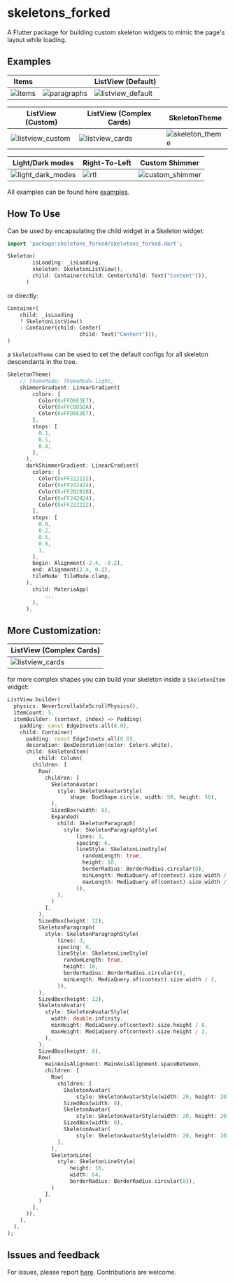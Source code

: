 # skeletons_forked

A Flutter package for building custom skeleton widgets to mimic the page's layout while loading.

## Examples


| Items |  | ListView (Default) |
| ------------- | ------------- | ------------- |
| ![items](gifs/items.gif)  | ![paragraphs](gifs/paragraph.gif)  | ![listview_default](gifs/listview_default.gif)  |

| ListView (Custom) | ListView (Complex Cards) | SkeletonTheme  |
| ------------- |  ------------- | ------------- |
| ![listview_custom](gifs/listview_custom.gif)  | ![listview_cards](gifs/cards_example.gif) | ![skeleton_theme](gifs/skeleton_theme.gif)  |

| Light/Dark modes | Right-To-Left  | Custom Shimmer |
| ------------- | ------------- | ------------- |
| ![light_dark_modes](gifs/light_dark_modes.gif)  | ![rtl](gifs/rtl.gif)  | ![custom_shimmer](gifs/custom_shimmer.gif)  |


All examples can be found here [examples](https://github.com/Guihgo/skeletons_forked/tree/master/example/lib/examples).


## How To Use

Can be used by encapsulating the child widget in a Skeleton widget:

```dart
import 'package:skeletons_forked/skeletons_forked.dart';

Skeleton(
        isLoading: _isLoading,
        skeleton: SkeletonListView(),
        child: Container(child: Center(child: Text("Content"))),
      )
 ```

 or directly:

 ```dart
 Container(
     child: _isLoading 
     ? SkeletonListView() 
     : Container(child: Center(
                        child: Text("Content"))),
 )

 ```

a `SkeletonTheme` can be used to set the default configs for all skeleton descendants in the tree.

```dart
SkeletonTheme(
    // themeMode: ThemeMode.light,
    shimmerGradient: LinearGradient(
        colors: [
          Color(0xFFD8E3E7),
          Color(0xFFC8D5DA),
          Color(0xFFD8E3E7),
        ],
        stops: [
          0.1,
          0.5,
          0.9,
        ],
      ),
      darkShimmerGradient: LinearGradient(
        colors: [
          Color(0xFF222222),
          Color(0xFF242424),
          Color(0xFF2B2B2B),
          Color(0xFF242424),
          Color(0xFF222222),
        ],
        stops: [
          0.0,
          0.2,
          0.5,
          0.8,
          1,
        ],
        begin: Alignment(-2.4, -0.2),
        end: Alignment(2.4, 0.2),
        tileMode: TileMode.clamp,
      ),
        child: MateriaApp(
            ...
        ),
      ),
```


## More Customization:

| ListView (Complex Cards) |
| ------------- |
| ![listview_cards](gifs/cards_example.gif) |

for more complex shapes you can build your skeleton inside a `SkeletonItem` widget:

```dart
ListView.builder(
  physics: NeverScrollableScrollPhysics(),
  itemCount: 5,
  itemBuilder: (context, index) => Padding(
    padding: const EdgeInsets.all(8.0),
    child: Container(
      padding: const EdgeInsets.all(8.0),
      decoration: BoxDecoration(color: Colors.white),
      child: SkeletonItem(
          child: Column(
        children: [
          Row(
            children: [
              SkeletonAvatar(
                style: SkeletonAvatarStyle(
                    shape: BoxShape.circle, width: 50, height: 50),
              ),
              SizedBox(width: 8),
              Expanded(
                child: SkeletonParagraph(
                  style: SkeletonParagraphStyle(
                      lines: 3,
                      spacing: 6,
                      lineStyle: SkeletonLineStyle(
                        randomLength: true,
                        height: 10,
                        borderRadius: BorderRadius.circular(8),
                        minLength: MediaQuery.of(context).size.width / 6,
                        maxLength: MediaQuery.of(context).size.width / 3,
                      )),
                ),
              )
            ],
          ),
          SizedBox(height: 12),
          SkeletonParagraph(
            style: SkeletonParagraphStyle(
                lines: 3,
                spacing: 6,
                lineStyle: SkeletonLineStyle(
                  randomLength: true,
                  height: 10,
                  borderRadius: BorderRadius.circular(8),
                  minLength: MediaQuery.of(context).size.width / 2,
                )),
          ),
          SizedBox(height: 12),
          SkeletonAvatar(
            style: SkeletonAvatarStyle(
              width: double.infinity,
              minHeight: MediaQuery.of(context).size.height / 8,
              maxHeight: MediaQuery.of(context).size.height / 3,
            ),
          ),
          SizedBox(height: 8),
          Row(
            mainAxisAlignment: MainAxisAlignment.spaceBetween,
            children: [
              Row(
                children: [
                  SkeletonAvatar(
                      style: SkeletonAvatarStyle(width: 20, height: 20)),
                  SizedBox(width: 8),
                  SkeletonAvatar(
                      style: SkeletonAvatarStyle(width: 20, height: 20)),
                  SizedBox(width: 8),
                  SkeletonAvatar(
                      style: SkeletonAvatarStyle(width: 20, height: 20)),
                ],
              ),
              SkeletonLine(
                style: SkeletonLineStyle(
                    height: 16,
                    width: 64,
                    borderRadius: BorderRadius.circular(8)),
              )
            ],
          )
        ],
      )),
    ),
  ),
);
```

## Issues and feedback

For issues, please report [here](https://github.com/Guihgo/skeletons_forked/issues). Contributions are welcome.


